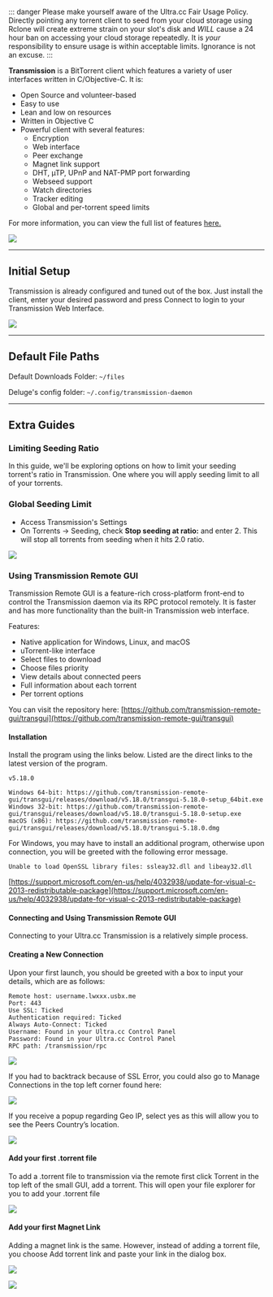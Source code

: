 ::: danger
Please make yourself aware of the Ultra.cc Fair Usage Policy. Directly pointing any torrent client to seed from your cloud storage using Rclone will create extreme strain on your slot's disk and _WILL_ cause a 24 hour ban on accessing your cloud storage repeatedly. It is _your_ responsibility to ensure usage is within acceptable limits. Ignorance is not an excuse.
:::

**Transmission** is a BitTorrent client which features a variety of user interfaces written in C/Objective-C. It is:

* Open Source and volunteer-based
* Easy to use
* Lean and low on resources
* Written in Objective C
* Powerful client with several features:
  * Encryption
  * Web interface
  * Peer exchange
  * Magnet link support
  * DHT, µTP, UPnP and NAT-PMP port forwarding
  * Webseed support
  * Watch directories
  * Tracker editing
  * Global and per-torrent speed limits

For more information, you can view the full list of features [here.](https://transmissionbt.com/about/)

![](https://cdn.discordapp.com/attachments/519118436215816192/622656394054860826/transmission-2.png)

***

## Initial Setup

Transmission is already configured and tuned out of the box. Just install the client, enter your desired password and press Connect to login to your Transmission Web Interface.

![](https://docs.usbx.me/uploads/images/gallery/2020-05/image-1589719260048.png)

***

## Default File Paths

Default Downloads Folder: `~/files`

Deluge's config folder: `~/.config/transmission-daemon`

***

## Extra Guides
### Limiting Seeding Ratio

In this guide, we'll be exploring options on how to limit your seeding torrent's ratio in Transmission. One where you will apply seeding limit to all of your torrents.

### Global Seeding Limit

* Access Transmission's Settings
* On Torrents -> Seeding, check **Stop seeding at ratio:** and enter 2. This will stop all torrents from seeding when it hits 2.0 ratio.

![](https://docs.usbx.me/uploads/images/gallery/2020-05/image-1590116937278.png)

### Using Transmission Remote GUI

Transmission Remote GUI is a feature-rich cross-platform front-end to control the Transmission daemon via its RPC protocol remotely. It is faster and has more functionality than the built-in Transmission web interface.

Features:

* Native application for Windows, Linux, and macOS
* uTorrent-like interface
* Select files to download
* Choose files priority
* View details about connected peers
* Full information about each torrent
* Per torrent options

You can visit the repository here: [https://github.com/transmission-remote-gui/transgui](https://github.com/transmission-remote-gui/transgui)

#### Installation

Install the program using the links below. Listed are the direct links to the latest version of the program.

```
v5.18.0

Windows 64-bit: https://github.com/transmission-remote-gui/transgui/releases/download/v5.18.0/transgui-5.18.0-setup_64bit.exe
Windows 32-bit: https://github.com/transmission-remote-gui/transgui/releases/download/v5.18.0/transgui-5.18.0-setup.exe
macOS (x86): https://github.com/transmission-remote-gui/transgui/releases/download/v5.18.0/transgui-5.18.0.dmg
```

For Windows, you may have to install an additional program, otherwise upon connection, you will be greeted with the following error message.

`Unable to load OpenSSL library files: ssleay32.dll and libeay32.dll`

[https://support.microsoft.com/en-us/help/4032938/update-for-visual-c-2013-redistributable-package](https://support.microsoft.com/en-us/help/4032938/update-for-visual-c-2013-redistributable-package)


#### Connecting and Using Transmission Remote GUI

Connecting to your Ultra.cc Transmission is a relatively simple process.

#### Creating a New Connection

Upon your first launch, you should be greeted with a box to input your details, which are as follows:

```
Remote host: username.lwxxx.usbx.me
Port: 443
Use SSL: Ticked
Authentication required: Ticked
Always Auto-Connect: Ticked
Username: Found in your Ultra.cc Control Panel
Password: Found in your Ultra.cc Control Panel
RPC path: /transmission/rpc
```

![](https://i.imgur.com/wuY7Azl.png)

If you had to backtrack because of SSL Error, you could also go to Manage Connections in the top left corner found here:

![](https://i.imgur.com/dPZbXAu.png)

If you receive a popup regarding Geo IP, select yes as this will allow you to see the Peers Country’s location.

![](https://i.imgur.com/ECQQTJ7.png)

#### Add your first .torrent file

To add a .torrent file to transmission via the remote first click Torrent in the top left of the small GUI, add a torrent. This will open your file explorer for you to add your .torrent file

![](https://i.imgur.com/ELxnXBP.png)

#### Add your first Magnet Link

Adding a magnet link is the same. However, instead of adding a torrent file, you choose Add torrent link and paste your link in the dialog box.


![](https://i.imgur.com/GpEqRjp.png)

![](https://i.imgur.com/t56YTF1.png)
